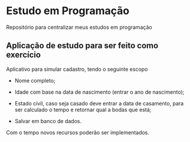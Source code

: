 # Estudo em Programação
Repositório para centralizar meus estudos em programação


## Aplicação de estudo para ser feito como exercício

Aplicativo para simular cadastro, tendo o seguinte escopo
* Nome completo;

* Idade com base na data de nascimento (entrar o ano de nascimento);

* Estado civil, caso seja casado deve entrar a data de casamento, para ser calculado o tempo e retornar qual a bodas que está;

* Salvar em banco de dados.

Com o tempo novos recursos poderão ser implementados. 